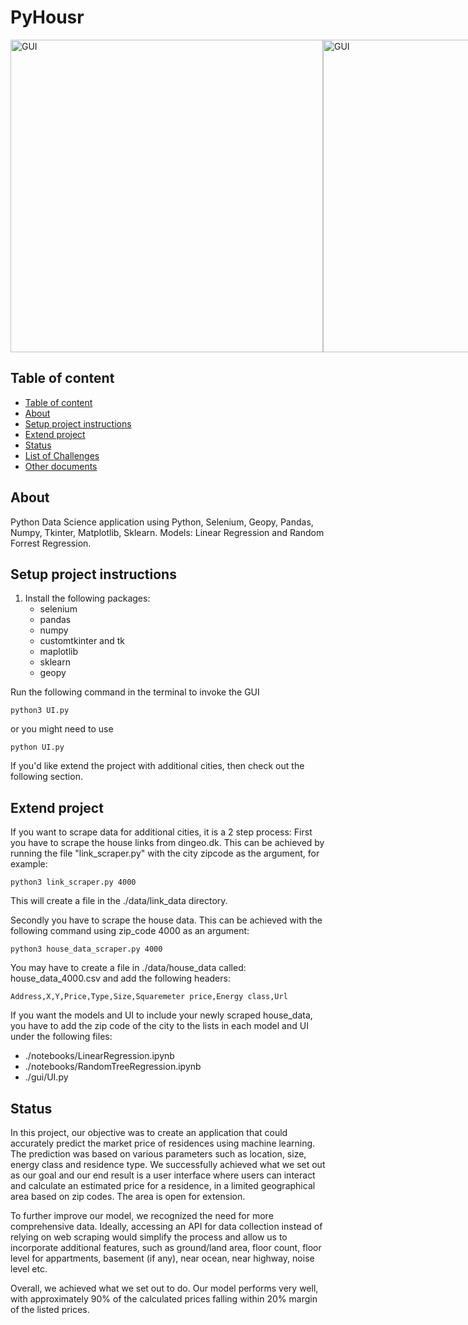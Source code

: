 # PyHousr
<div style="display: flex;">
  <img width="500" alt="GUI" src="https://github.com/OwaisAD/PyHousr/assets/33609590/c45be74a-677d-4f92-8f14-1420a17c133d">
  <img width="500" alt="GUI" src="https://github.com/OwaisAD/PyHousr/assets/33609590/9d118e22-e867-4ba7-9990-fe5a4410facc">
</div>

## Table of content

- [Table of content](#table-of-content)
- [About](#about)
- [Setup project instructions](#Setup-project-instructions)
- [Extend project](#Extend-project)
- [Status](#status)
- [List of Challenges](#List-of-Challenges)
- [Other documents](#Other-documents)

## About

Python Data Science application using Python, Selenium, Geopy, Pandas, Numpy, Tkinter, Matplotlib, Sklearn.
Models: Linear Regression and Random Forrest Regression.
<br>

## Setup project instructions

1. Install the following packages:
   - selenium
   - pandas
   - numpy
   - customtkinter and tk
   - maplotlib
   - sklearn
   - geopy

Run the following command in the terminal to invoke the GUI

```
python3 UI.py
```

or you might need to use

```
python UI.py
```

If you'd like extend the project with additional cities, then check out the following section.
<br>

## Extend project

If you want to scrape data for additional cities, it is a 2 step process:
First you have to scrape the house links from dingeo.dk. This can be achieved by running the file "link_scraper.py" with the city zipcode as the argument, for example:

```
python3 link_scraper.py 4000
```

This will create a file in the ./data/link_data directory.

Secondly you have to scrape the house data. This can be achieved with the following command using zip_code 4000 as an argument:

```
python3 house_data_scraper.py 4000
```

You may have to create a file in ./data/house_data called:
house_data_4000.csv
and add the following headers: <br>

```
Address,X,Y,Price,Type,Size,Squaremeter price,Energy class,Url
```

If you want the models and UI to include your newly scraped house_data, you have to add the zip code of the city to the lists in each model and UI under the following files:

- ./notebooks/LinearRegression.ipynb
- ./notebooks/RandomTreeRegression.ipynb
- ./gui/UI.py

## Status

In this project, our objective was to create an application that could accurately predict the market price of residences using machine learning. The prediction was based on various parameters such as location, size, energy class and residence type. We successfully achieved what we set out as our goal and our end result is a user interface where users can interact and calculate an estimated price for a residence, in a limited geographical area based on zip codes. The area is open for extension.

To further improve our model, we recognized the need for more comprehensive data. Ideally, accessing an API for data collection instead of relying on web scraping would simplify the process and allow us to incorporate additional features, such as ground/land area, floor count, floor level for appartments, basement (if any), near ocean, near highway, noise level etc.

Overall, we achieved what we set out to do. Our model performs very well, with approximately 90% of the calculated prices falling within 20% margin of the listed prices.

